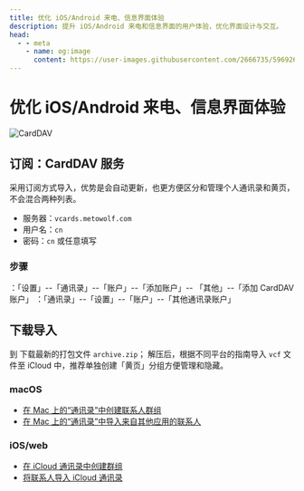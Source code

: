 ```yaml
---
title: 优化 iOS/Android 来电、信息界面体验
description: 提升 iOS/Android 来电和信息界面的用户体验，优化界面设计与交互。
head:
  - - meta
    - name: og:image
      content: https://user-images.githubusercontent.com/2666735/59692672-0b6bdf00-9218-11e9-881e-5856e263f3aa.png
---
```


# 优化 iOS/Android 来电、信息界面体验

![CardDAV](https://user-images.githubusercontent.com/2666735/59692672-0b6bdf00-9218-11e9-881e-5856e263f3aa.png '优化 iOS/Android 来电、信息界面体验')

<!-- ## 使用指南 -->

## 订阅：CardDAV 服务

采用订阅方式导入，优势是会自动更新，也更方便区分和管理个人通讯录和黄页，不会混合两种列表。

- 服务器：`vcards.metowolf.com`
- 用户名：`cn`
- 密码：`cn` 或任意填写

### 步骤

<Pill
  name="iOS"
  link="https://support.apple.com/zh-sg/guide/iphone/ipha0d932e96/ios"
  icon="lineicons:ios"
  alt="ios图标"
/>：「设置」--「通讯录」--「账户」--「添加账户」-- 「其他」--「添加 CardDAV 账户」
<Pill
  name="Mac"
  link="https://support.apple.com/zh-cn/guide/contacts/adrb7e5aaa2a/mac"
  icon="wpf:mac-os"
  alt="mac os图标"
/>：「通讯录」--「设置」--「账户」--「其他通讯录账户」

## 下载导入

到 <Pill name="vCards" link="https://github.com/metowolf/vCards/releases" :image="{ light: 'https://i.theojs.cn/logo/github.svg', dark: 'https://i.theojs.cn/logo/github-dark.svg'}" alt="github图标" />下载最新的打包文件 `archive.zip`；
解压后，根据不同平台的指南导入 `vcf` 文件至 iCloud 中，推荐单独创建「黄页」分组方便管理和隐藏。

### macOS

- [在 Mac 上的“通讯录”中创建联系人群组](https://support.apple.com/zh-cn/guide/contacts/adrb3280fe91/12.0/mac/10.14)
- [在 Mac 上的“通讯录”中导入来自其他应用的联系人](https://support.apple.com/zh-cn/guide/contacts/adrbk1457/mac)

### iOS/web

- [在 iCloud 通讯录中创建群组](https://support.apple.com/kb/PH2667?locale=zh_CN)
- [将联系人导入 iCloud 通讯录](https://support.apple.com/kb/ph3605?locale=zh_CN)
